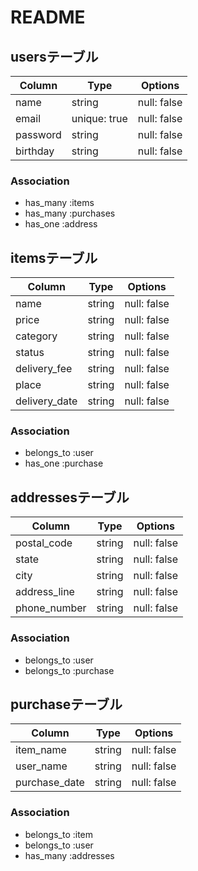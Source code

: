 # README
## usersテーブル

| Column   | Type         | Options     | 
| -------- | ------       | ----------- | 
| name     | string       | null: false | 
| email    | unique: true | null: false | 
| password | string       | null: false | 
| birthday | string       | null: false | 

### Association

- has_many :items
- has_many :purchases
- has_one :address


## itemsテーブル

| Column                | Type   | Options     | 
| ------------          | ------ | ----------- | 
| name                  | string | null: false | 
| price                 | string | null: false | 
| category              | string | null: false | 
| status                | string | null: false | 
| delivery_fee          | string | null: false | 
| place                 | string | null: false | 
| delivery_date         | string | null: false | 

### Association

- belongs_to :user
- has_one :purchase


## addressesテーブル

| Column       | Type   | Options     | 
| ------------ | ------ | ----------- | 
| postal_code  | string | null: false | 
| state        | string | null: false | 
| city         | string | null: false | 
| address_line | string | null: false | 
| phone_number | string | null: false | 

### Association

- belongs_to :user
- belongs_to :purchase


## purchaseテーブル

| Column        | Type   | Options     | 
| ------------- | ------ | ----------- | 
| item_name     | string | null: false | 
| user_name     | string | null: false | 
| purchase_date | string | null: false | 

### Association

- belongs_to :item
- belongs_to :user
- has_many :addresses

